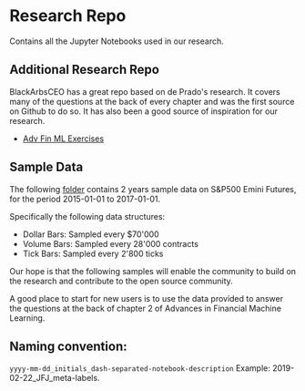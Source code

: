 # Research Repo
Contains all the Jupyter Notebooks used in our research. 

## Additional Research Repo
BlackArbsCEO has a great repo based on de Prado's research. It covers many of the questions at the back of every chapter and was the first source on Github to do so. It has also been a good source of inspiration for our research. 

* [Adv Fin ML Exercises](https://github.com/BlackArbsCEO/Adv_Fin_ML_Exercises)

## Sample Data
The following [folder](https://github.com/hudson-and-thames/research/tree/master/Sample-Data) contains 2 years sample data on S&P500 Emini Futures, for the period 2015-01-01 to 2017-01-01.

Specifically the following data structures:
* Dollar Bars: Sampled every $70'000
* Volume Bars: Sampled every 28'000 contracts
* Tick Bars: Sampled every 2'800 ticks

Our hope is that the following samples will enable the community to build on the research and contribute to the open source community.

A good place to start for new users is to use the data provided to answer the questions at the back of chapter 2 of Advances in Financial Machine Learning.

## Naming convention:
```yyyy-mm-dd_initials_dash-separated-notebook-description``` Example: 2019-02-22_JFJ_meta-labels.
